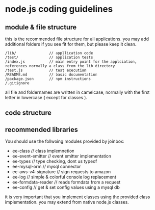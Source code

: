 # node.js coding guidelines

## module & file structure

this is the recommended file structure for all applications. you may add additional folders if you see fit for them, but please keep it clean.

	/lib/ 				// appllication code
	/test/ 				// application tests
	/index.js  			// main entry point for the applciation, references normally a class from the lib directory
	/test.js  			// test execution
	/README.md 			// basic documentation
	/package.json 		// npm instructions
	/.gitignore


all file and foldernames are written in camelcase, normally with the first letter in lowercase ( except for classes ).

## code structure

	


## recommended libraries

You should use the follwoing modules provided by joinbox:

- ee-class 				// class implemnetion
- ee-event-emitter 		// event emitter implementation
- ee-types 				// type checking, dont us typeof
- ee-mysql-orm 			// mysql connector
- ee-aws-v4-signature 	// sign requests to amazon
- ee-log 				// simple & colorful console log replacement
- ee-formdata-reader 	// reads formdata from a request
- ee-config 			// get & set config values using a mysql db


it is very important that you implement classes using the provided class implementation. you may extend from native node.js classes.
